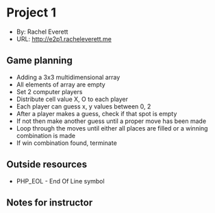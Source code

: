 # Project 1

- By: Rachel Everett
- URL: <http://e2p1.racheleverett.me>

## Game planning

- Adding a 3x3 multidimensional array
- All elements of array are empty
- Set 2 computer players
- Distribute cell value X, O to each player
- Each player can guess x, y values between 0, 2
- After a player makes a guess, check if that spot is empty
- If not then make another guess until a proper move has been made
- Loop through the moves until either all places are filled or a winning combination is made
- If win combination found, terminate

## Outside resources

- PHP_EOL - End Of Line symbol

## Notes for instructor
